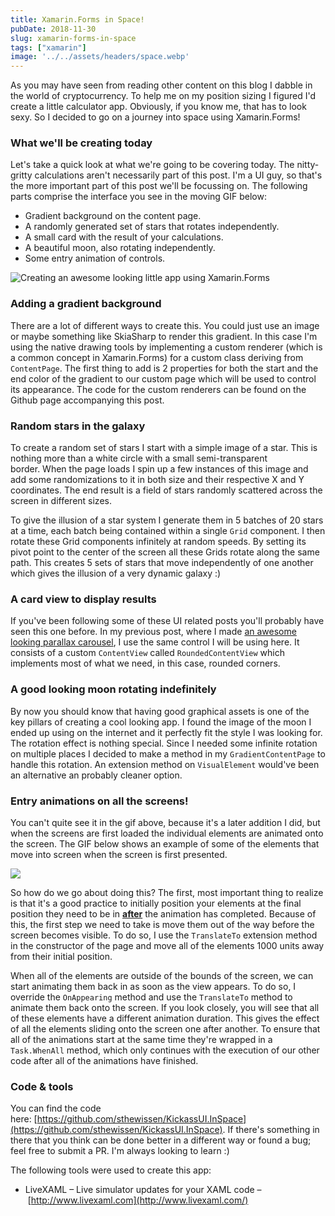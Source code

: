 ```yaml
---
title: Xamarin.Forms in Space!
pubDate: 2018-11-30
slug: xamarin-forms-in-space
tags: ["xamarin"]
image: '../../assets/headers/space.webp'
---
```


As you may have seen from reading other content on this blog I dabble in the world of cryptocurrency. To help me on my position sizing I figured I'd create a little calculator app. Obviously, if you know me, that has to look sexy. So I decided to go on a journey into space using Xamarin.Forms! 

### What we'll be creating today

Let's take a quick look at what we're going to be covering today. The nitty-gritty calculations aren't necessarily part of this post. I'm a UI guy, so that's the more important part of this post we'll be focussing on. The following parts comprise the interface you see in the moving GIF below:

*   Gradient background on the content page.
*   A randomly generated set of stars that rotates independently.
*   A small card with the result of your calculations.
*   A beautiful moon, also rotating independently.
*   Some entry animation of controls.

![Creating an awesome looking little app using Xamarin.Forms](/images/posts/ezgif.com-video-to-gif-1.gif)

### Adding a gradient background

There are a lot of different ways to create this. You could just use an image or maybe something like SkiaSharp to render this gradient. In this case I'm using the native drawing tools by implementing a custom renderer (which is a common concept in Xamarin.Forms) for a custom class deriving from `ContentPage`. The first thing to add is 2 properties for both the start and the end color of the gradient to our custom page which will be used to control its appearance. The code for the custom renderers can be found on the Github page accompanying this post.

<script src="https://gist.github.com/sthewissen/e227a871b9264c57fd391df993e74105.js"></script>

### Random stars in the galaxy

To create a random set of stars I start with a simple image of a star. This is nothing more than a white circle with a small semi-transparent border. When the page loads I spin up a few instances of this image and add some randomizations to it in both size and their respective X and Y coordinates. The end result is a field of stars randomly scattered across the screen in different sizes.

<script src="https://gist.github.com/sthewissen/30d18bb39cd69c6062ccbea6550a31d9.js"></script>


To give the illusion of a star system I generate them in 5 batches of 20 stars at a time, each batch being contained within a single `Grid` component. I then rotate these Grid components infinitely at random speeds. By setting its pivot point to the center of the screen all these Grids rotate along the same path. This creates 5 sets of stars that move independently of one another which gives the illusion of a very dynamic galaxy :)

<script src="https://gist.github.com/sthewissen/e6061edf29e2574f1552718251d490d4.js"></script>

### A card view to display results

If you've been following some of these UI related posts you'll probably have seen this one before. In my previous post, where I made [an awesome looking parallax carousel](https://www.thewissen.io/creating-a-parallax-carousel-in-xamarin-forms/), I use the same control I will be using here. It consists of a custom `ContentView` called `RoundedContentView` which implements most of what we need, in this case, rounded corners.

### A good looking moon rotating indefinitely

By now you should know that having good graphical assets is one of the key pillars of creating a cool looking app. I found the image of the moon I ended up using on the internet and it perfectly fit the style I was looking for. The rotation effect is nothing special. Since I needed some infinite rotation on multiple places I decided to make a method in my `GradientContentPage` to handle this rotation. An extension method on `VisualElement` would've been an alternative an probably cleaner option.

<script src="https://gist.github.com/sthewissen/e0a9e52c9ecdb0ee15e03c998f779964.js"></script>

### Entry animations on all the screens!

You can't quite see it in the gif above, because it's a later addition I did, but when the screens are first loaded the individual elements are animated onto the screen. The GIF below shows an example of some of the elements that move into screen when the screen is first presented.

![](/images/posts/ezgif.com-video-to-gif-2.gif)

So how do we go about doing this? The first, most important thing to realize is that it's a good practice to initially position your elements at the final position they need to be in <span style="text-decoration: underline;">**after**</span> the animation has completed. Because of this, the first step we need to take is move them out of the way before the screen becomes visible. To do so, I use the `TranslateTo` extension method in the constructor of the page and move all of the elements 1000 units away from their initial position.

When all of the elements are outside of the bounds of the screen, we can start animating them back in as soon as the view appears. To do so, I override the `OnAppearing` method and use the `TranslateTo` method to animate them back onto the screen. If you look closely, you will see that all of these elements have a different animation duration. This gives the effect of all the elements sliding onto the screen one after another. To ensure that all of the animations start at the same time they're wrapped in a `Task.WhenAll` method, which only continues with the execution of our other code after all of the animations have finished.

<script src="https://gist.github.com/sthewissen/2d5bf6e27c732b1e8cc20d31ab5943b9.js"></script>

### Code & tools

You can find the code here: [https://github.com/sthewissen/KickassUI.InSpace](https://github.com/sthewissen/KickassUI.InSpace). If there's something in there that you think can be done better in a different way or found a bug; feel free to submit a PR. I'm always looking to learn :)

The following tools were used to create this app:

*   LiveXAML – Live simulator updates for your XAML code – [http://www.livexaml.com](http://www.livexaml.com/)

